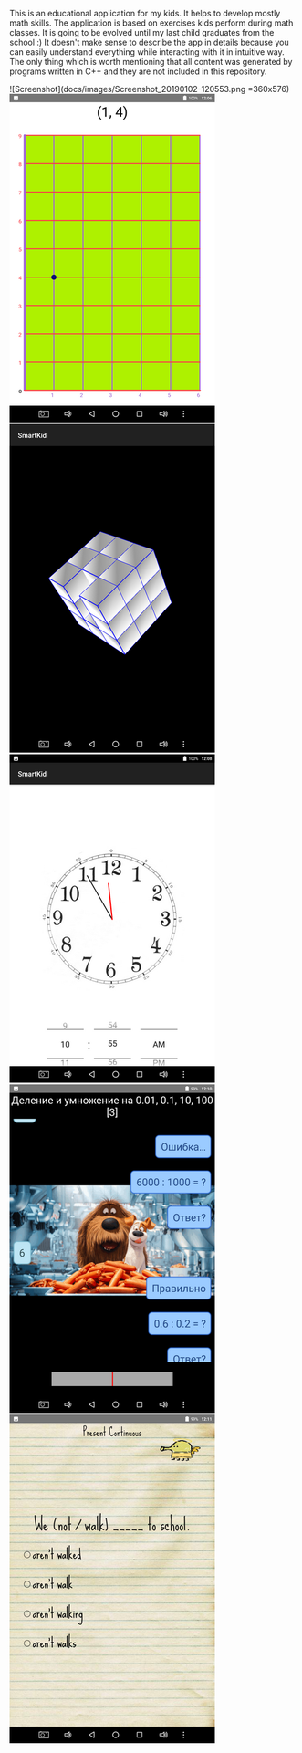 This is an educational application for my kids. It helps to develop mostly math
skills. The application is based on exercises kids perform during math classes.
It is going to be evolved until my last child graduates from the school :) It
doesn't make sense to describe the app in details because you can easily
understand everything while interacting with it in intuitive way. The only
thing which is worth mentioning that all content was generated by programs
written in C++ and they are not included in this repository.

![Screenshot](docs/images/Screenshot_20190102-120553.png =360x576)
![Screenshot](docs/images/Screenshot_20190102-120636.png)
![Screenshot](docs/images/Screenshot_20190102-120751.png)
![Screenshot](docs/images/Screenshot_20190102-120826.png)
![Screenshot](docs/images/Screenshot_20190102-121032.png)
![Screenshot](docs/images/Screenshot_20190102-121142.png)
